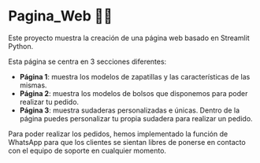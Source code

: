 # Pagina_Web 👨‍💻

Este proyecto muestra la creación de una página web basado en Streamlit Python.

Esta página se centra en 3 secciones diferentes: 
- **Página 1**: muestra los modelos de zapatillas y las características de las mismas.
- **Página 2**: muestra los modelos de bolsos que disponemos para poder realizar tu pedido. 
- **Página 3**: muestra sudaderas personalizadas e únicas. Dentro de la página puedes personalizar tu propia sudadera para realizar un pedido.

Para poder realizar los pedidos, hemos implementado la función de WhatsApp para que los clientes se sientan libres de ponerse en contacto con el equipo de soporte en cualquier momento.



